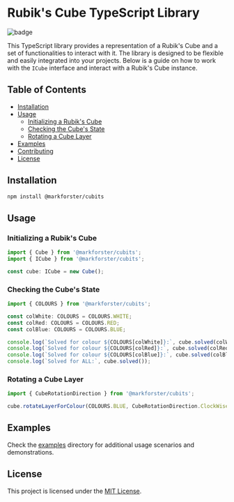 # Rubik's Cube TypeScript Library

![badge](https://img.shields.io/endpoint?url=https://gist.githubusercontent.com/markforster/c101d6d2eb46daca41a0d4139367c468/raw/ca333281b94846375a81830b186823f62fc3a465/test.json)

This TypeScript library provides a representation of a Rubik's Cube and a set of functionalities to interact with it. The library is designed to be flexible and easily integrated into your projects. Below is a guide on how to work with the `ICube` interface and interact with a Rubik's Cube instance.

## Table of Contents

- [Installation](#installation)
- [Usage](#usage)
  - [Initializing a Rubik's Cube](#initializing-a-rubiks-cube)
  - [Checking the Cube's State](#checking-the-cubes-state)
  - [Rotating a Cube Layer](#rotating-a-cube-layer)
- [Examples](#examples)
- [Contributing](#contributing)
- [License](#license)

## Installation

```bash
npm install @markforster/cubits
```

## Usage

### Initializing a Rubik's Cube

```typescript
import { Cube } from '@markforster/cubits';
import { ICube } from '@markforster/cubits';

const cube: ICube = new Cube();
```

### Checking the Cube's State

```typescript
import { COLOURS } from '@markforster/cubits';

const colWhite: COLOURS = COLOURS.WHITE;
const colRed: COLOURS = COLOURS.RED;
const colBlue: COLOURS = COLOURS.BLUE;

console.log(`Solved for colour ${COLOURS[colWhite]}:`, cube.solved(colWhite));
console.log(`Solved for colour ${COLOURS[colRed]}:`, cube.solved(colRed));
console.log(`Solved for colour ${COLOURS[colBlue]}:`, cube.solved(colBlue));
console.log(`Solved for ALL:`, cube.solved());
```

### Rotating a Cube Layer

```typescript
import { CubeRotationDirection } from '@markforster/cubits';

cube.rotateLayerForColour(COLOURS.BLUE, CubeRotationDirection.ClockWise);
```

## Examples

Check the [examples](./examples) directory for additional usage scenarios and demonstrations.

## License

This project is licensed under the [MIT License](LICENSE).
